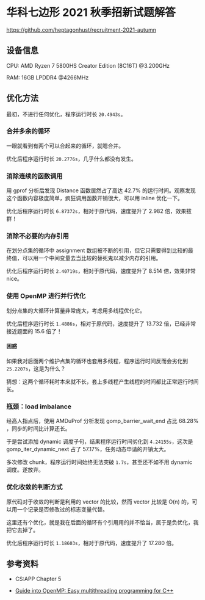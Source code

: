 # 华科七边形 2021 秋季招新试题解答

https://github.com/heptagonhust/recruitment-2021-autumn

## 设备信息

CPU: AMD Ryzen 7 5800HS Creator Edition (8C16T) @3.200GHz

RAM: 16GB LPDDR4 @4266MHz

## 优化方法

最初，不进行任何优化，程序运行时长 `20.4943s`。

### 合并多余的循环

一眼就看到有两个可以合起来的循环，就嗯合并。

优化后程序运行时长 `20.2776s`，几乎什么都没有发生。

### 消除连续的函数调用

用 gprof 分析后发现 Distance 函数居然占了高达 42.7% 的运行时间。观察发现这个函数内容极度简单，疯狂调用函数开销很大，可以用 inline 优化一下。

优化后程序运行时长 `6.87372s`，相对于原代码，速度提升了 2.982 倍，效果拔群！

### 消除不必要的内存引用

在划分点集的循环中 assignment 数组被不断的引用，但它只需要得到比较的最终值，可以用一个中间变量去当比较的替死鬼以减少内存的引用。

优化后程序运行时长 `2.40719s`，相对于原代码，速度提升了 8.514 倍，效果非常 nice。

### 使用 OpenMP 进行并行优化

划分点集的大循环计算量非常庞大，考虑用多线程优化它。

优化后程序运行时长 `1.4886s`，相对于原代码，速度提升了 13.732 倍，已经非常接近题面的 15.6 倍了！

#### 困惑

如果我对后面两个维护点集的循环也套用多线程，程序运行时间反而会劣化到 `25.2207s`，这是为什么？

猜想：这两个循环耗时本来就不长，套上多线程产生线程的时间都比正常运行时间长。

### 瓶颈：load imbalance

经高人指点后，使用 AMDuProf 分析发现 gomp_barrier_wait_end 占比 68.28% ，同步的时间比计算还长。

于是尝试添加 dynamic 调度子句，结果程序运行时间劣化到 `4.24155s`，这次是 gomp_iter_dynamic_next 占了 57.17%，任务动态申请的开销太大。

多次修改 chunk，程序运行时间始终无法突破 `1.7s`，甚至还不如不用 dynamic 调度。遂放弃。

### 优化收敛的判断方式

原代码对于收敛的判断是利用的 vector 的比较，然而 vector 比较是 O(n) 的，可以用一个记录是否修改过的标志变量代替。

这里还有个优化，就是我在后面的循环有个引用用的并不恰当，属于是负优化，我把它去掉了。

优化后程序运行时长 `1.18603s`，相对于原代码，速度提升了 17.280 倍。

## 参考资料

* CS:APP Chapter 5

* [Guide into OpenMP: Easy multithreading programming for C++](https://bisqwit.iki.fi/story/howto/openmp/#Abstract)